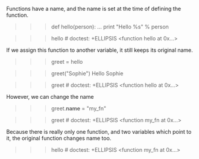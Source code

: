 Functions have a name, and the name is set at the time of defining the function.
>>> def hello(person):
...     print "Hello %s" % person

>>> hello  # doctest: +ELLIPSIS
<function hello at 0x...>

If we assign this function to another variable, it still keeps its original name.
>>> greet = hello

>>> greet("Sophie")
Hello Sophie

>>> greet  # doctest: +ELLIPSIS
<function hello at 0x...>

However, we can change the name
>>> greet.__name__ = "my_fn"

>>> greet  # doctest: +ELLIPSIS
<function my_fn at 0x...>

Because there is really only one function, and two variables which point to it, the original function changes name too.
>>> hello  # doctest: +ELLIPSIS
<function my_fn at 0x...>
